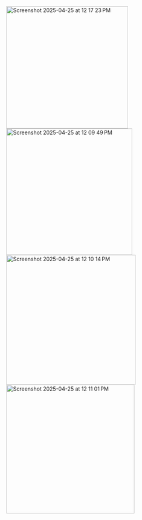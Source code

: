 <img width="322" alt="Screenshot 2025-04-25 at 12 17 23 PM" src="https://github.com/user-attachments/assets/65b7bdaf-05f3-4f02-b641-7d67df1658c6" />
<img width="333" alt="Screenshot 2025-04-25 at 12 09 49 PM" src="https://github.com/user-attachments/assets/0bbf8176-20a7-4c77-b60c-b9701eb0a424" />
<img width="342" alt="Screenshot 2025-04-25 at 12 10 14 PM" src="https://github.com/user-attachments/assets/9a5f8a02-2fb0-4dde-8691-665e69cb5776" />
<img width="339" alt="Screenshot 2025-04-25 at 12 11 01 PM" src="https://github.com/user-attachments/assets/fdd0be04-74e5-47f0-86f8-7669420c3351" />

